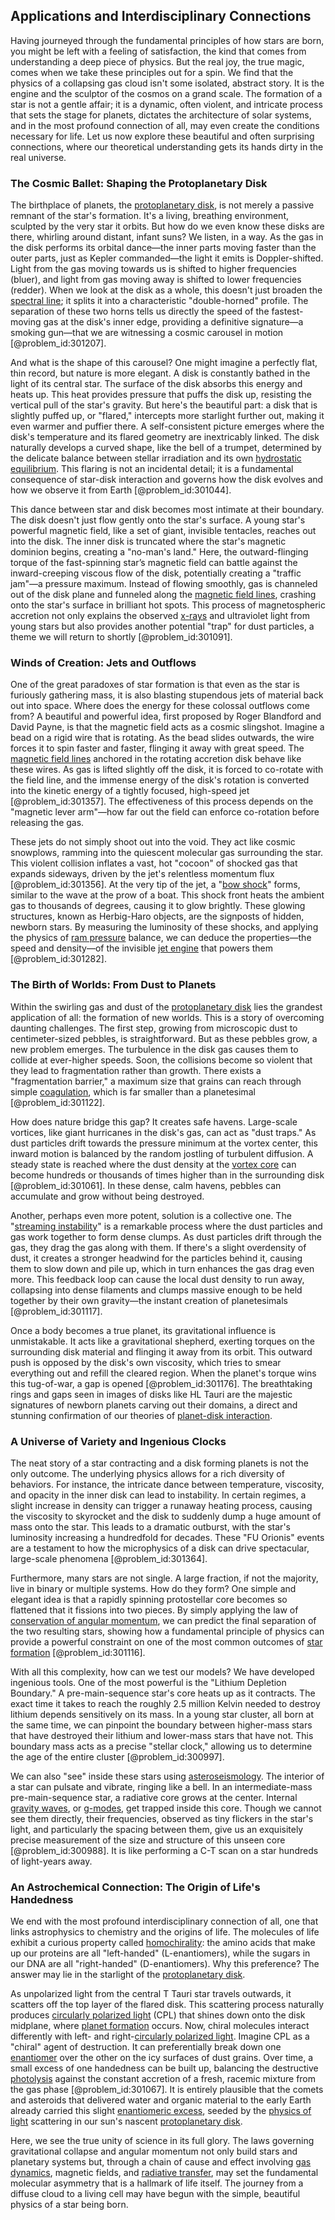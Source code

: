 ## Applications and Interdisciplinary Connections

Having journeyed through the fundamental principles of how stars are born, you might be left with a feeling of satisfaction, the kind that comes from understanding a deep piece of physics. But the real joy, the true magic, comes when we take these principles out for a spin. We find that the physics of a collapsing gas cloud isn't some isolated, abstract story. It is the engine and the sculptor of the cosmos on a grand scale. The formation of a star is not a gentle affair; it is a dynamic, often violent, and intricate process that sets the stage for planets, dictates the architecture of solar systems, and in the most profound connection of all, may even create the conditions necessary for life. Let us now explore these beautiful and often surprising connections, where our theoretical understanding gets its hands dirty in the real universe.

### The Cosmic Ballet: Shaping the Protoplanetary Disk

The birthplace of planets, the [protoplanetary disk](@article_id:157566), is not merely a passive remnant of the star's formation. It's a living, breathing environment, sculpted by the very star it orbits. But how do we even know these disks are there, whirling around distant, infant suns? We listen, in a way. As the gas in the disk performs its orbital dance—the inner parts moving faster than the outer parts, just as Kepler commanded—the light it emits is Doppler-shifted. Light from the gas moving towards us is shifted to higher frequencies (bluer), and light from gas moving away is shifted to lower frequencies (redder). When we look at the disk as a whole, this doesn't just broaden the [spectral line](@article_id:192914); it splits it into a characteristic "double-horned" profile. The separation of these two horns tells us directly the speed of the fastest-moving gas at the disk's inner edge, providing a definitive signature—a smoking gun—that we are witnessing a cosmic carousel in motion [@problem_id:301207].

And what is the shape of this carousel? One might imagine a perfectly flat, thin record, but nature is more elegant. A disk is constantly bathed in the light of its central star. The surface of the disk absorbs this energy and heats up. This heat provides pressure that puffs the disk up, resisting the vertical pull of the star's gravity. But here's the beautiful part: a disk that is slightly puffed up, or "flared," intercepts more starlight further out, making it even warmer and puffier there. A self-consistent picture emerges where the disk's temperature and its flared geometry are inextricably linked. The disk naturally develops a curved shape, like the bell of a trumpet, determined by the delicate balance between stellar irradiation and its own [hydrostatic equilibrium](@article_id:146252). This flaring is not an incidental detail; it is a fundamental consequence of star-disk interaction and governs how the disk evolves and how we observe it from Earth [@problem_id:301044].

This dance between star and disk becomes most intimate at their boundary. The disk doesn't just flow gently onto the star's surface. A young star's powerful magnetic field, like a set of giant, invisible tentacles, reaches out into the disk. The inner disk is truncated where the star's magnetic dominion begins, creating a "no-man's land." Here, the outward-flinging torque of the fast-spinning star’s magnetic field can battle against the inward-creeping viscous flow of the disk, potentially creating a "traffic jam"—a pressure maximum. Instead of flowing smoothly, gas is channeled out of the disk plane and funneled along the [magnetic field lines](@article_id:267798), crashing onto the star's surface in brilliant hot spots. This process of magnetospheric accretion not only explains the observed [x-rays](@article_id:190873) and ultraviolet light from young stars but also provides another potential "trap" for dust particles, a theme we will return to shortly [@problem_id:301091].

### Winds of Creation: Jets and Outflows

One of the great paradoxes of star formation is that even as the star is furiously gathering mass, it is also blasting stupendous jets of material back out into space. Where does the energy for these colossal outflows come from? A beautiful and powerful idea, first proposed by Roger Blandford and David Payne, is that the magnetic field acts as a cosmic slingshot. Imagine a bead on a rigid wire that is rotating. As the bead slides outwards, the wire forces it to spin faster and faster, flinging it away with great speed. The [magnetic field lines](@article_id:267798) anchored in the rotating accretion disk behave like these wires. As gas is lifted slightly off the disk, it is forced to co-rotate with the field line, and the immense energy of the disk's rotation is converted into the kinetic energy of a tightly focused, high-speed jet [@problem_id:301357]. The effectiveness of this process depends on the "magnetic lever arm"—how far out the field can enforce co-rotation before releasing the gas.

These jets do not simply shoot out into the void. They act like cosmic snowplows, ramming into the quiescent molecular gas surrounding the star. This violent collision inflates a vast, hot "cocoon" of shocked gas that expands sideways, driven by the jet's relentless momentum flux [@problem_id:301356]. At the very tip of the jet, a "[bow shock](@article_id:203406)" forms, similar to the wave at the prow of a boat. This shock front heats the ambient gas to thousands of degrees, causing it to glow brightly. These glowing structures, known as Herbig-Haro objects, are the signposts of hidden, newborn stars. By measuring the luminosity of these shocks, and applying the physics of [ram pressure](@article_id:194438) balance, we can deduce the properties—the speed and density—of the invisible [jet engine](@article_id:198159) that powers them [@problem_id:301282].

### The Birth of Worlds: From Dust to Planets

Within the swirling gas and dust of the [protoplanetary disk](@article_id:157566) lies the grandest application of all: the formation of new worlds. This is a story of overcoming daunting challenges. The first step, growing from microscopic dust to centimeter-sized pebbles, is straightforward. But as these pebbles grow, a new problem emerges. The turbulence in the disk gas causes them to collide at ever-higher speeds. Soon, the collisions become so violent that they lead to fragmentation rather than growth. There exists a "fragmentation barrier," a maximum size that grains can reach through simple [coagulation](@article_id:201953), which is far smaller than a planetesimal [@problem_id:301122].

How does nature bridge this gap? It creates safe havens. Large-scale vortices, like giant hurricanes in the disk's gas, can act as "dust traps." As dust particles drift towards the pressure minimum at the vortex center, this inward motion is balanced by the random jostling of turbulent diffusion. A steady state is reached where the dust density at the [vortex core](@article_id:159364) can become hundreds or thousands of times higher than in the surrounding disk [@problem_id:301061]. In these dense, calm havens, pebbles can accumulate and grow without being destroyed.

Another, perhaps even more potent, solution is a collective one. The "[streaming instability](@article_id:159797)" is a remarkable process where the dust particles and gas work together to form dense clumps. As dust particles drift through the gas, they drag the gas along with them. If there's a slight overdensity of dust, it creates a stronger headwind for the particles behind it, causing them to slow down and pile up, which in turn enhances the gas drag even more. This feedback loop can cause the local dust density to run away, collapsing into dense filaments and clumps massive enough to be held together by their own gravity—the instant creation of planetesimals [@problem_id:301117].

Once a body becomes a true planet, its gravitational influence is unmistakable. It acts like a gravitational shepherd, exerting torques on the surrounding disk material and flinging it away from its orbit. This outward push is opposed by the disk's own viscosity, which tries to smear everything out and refill the cleared region. When the planet's torque wins this tug-of-war, a gap is opened [@problem_id:301176]. The breathtaking rings and gaps seen in images of disks like HL Tauri are the majestic signatures of newborn planets carving out their domains, a direct and stunning confirmation of our theories of [planet-disk interaction](@article_id:157305).

### A Universe of Variety and Ingenious Clocks

The neat story of a star contracting and a disk forming planets is not the only outcome. The underlying physics allows for a rich diversity of behaviors. For instance, the intricate dance between temperature, viscosity, and opacity in the inner disk can lead to instability. In certain regimes, a slight increase in density can trigger a runaway heating process, causing the viscosity to skyrocket and the disk to suddenly dump a huge amount of mass onto the star. This leads to a dramatic outburst, with the star's luminosity increasing a hundredfold for decades. These "FU Orionis" events are a testament to how the microphysics of a disk can drive spectacular, large-scale phenomena [@problem_id:301364].

Furthermore, many stars are not single. A large fraction, if not the majority, live in binary or multiple systems. How do they form? One simple and elegant idea is that a rapidly spinning protostellar core becomes so flattened that it fissions into two pieces. By simply applying the law of [conservation of angular momentum](@article_id:152582), we can predict the final separation of the two resulting stars, showing how a fundamental principle of physics can provide a powerful constraint on one of the most common outcomes of [star formation](@article_id:159862) [@problem_id:301116].

With all this complexity, how can we test our models? We have developed ingenious tools. One of the most powerful is the "Lithium Depletion Boundary." A pre-main-sequence star's core heats up as it contracts. The exact time it takes to reach the roughly 2.5 million Kelvin needed to destroy lithium depends sensitively on its mass. In a young star cluster, all born at the same time, we can pinpoint the boundary between higher-mass stars that have destroyed their lithium and lower-mass stars that have not. This boundary mass acts as a precise "stellar clock," allowing us to determine the age of the entire cluster [@problem_id:300997].

We can also "see" inside these stars using [asteroseismology](@article_id:161010). The interior of a star can pulsate and vibrate, ringing like a bell. In an intermediate-mass pre-main-sequence star, a radiative core grows at the center. Internal [gravity waves](@article_id:184702), or [g-modes](@article_id:159583), get trapped inside this core. Though we cannot see them directly, their frequencies, observed as tiny flickers in the star's light, and particularly the spacing between them, give us an exquisitely precise measurement of the size and structure of this unseen core [@problem_id:300988]. It is like performing a C-T scan on a star hundreds of light-years away.

### An Astrochemical Connection: The Origin of Life's Handedness

We end with the most profound interdisciplinary connection of all, one that links astrophysics to chemistry and the origins of life. The molecules of life exhibit a curious property called [homochirality](@article_id:171043): the amino acids that make up our proteins are all "left-handed" (L-enantiomers), while the sugars in our DNA are all "right-handed" (D-enantiomers). Why this preference? The answer may lie in the starlight of the [protoplanetary disk](@article_id:157566).

As unpolarized light from the central T Tauri star travels outwards, it scatters off the top layer of the flared disk. This scattering process naturally produces [circularly polarized light](@article_id:197880) (CPL) that shines down onto the disk midplane, where [planet formation](@article_id:160019) occurs. Now, chiral molecules interact differently with left- and right-[circularly polarized light](@article_id:197880). Imagine CPL as a "chiral" agent of destruction. It can preferentially break down one [enantiomer](@article_id:169909) over the other on the icy surfaces of dust grains. Over time, a small excess of one handedness can be built up, balancing the destructive [photolysis](@article_id:163647) against the constant accretion of a fresh, racemic mixture from the gas phase [@problem_id:301067]. It is entirely plausible that the comets and asteroids that delivered water and organic material to the early Earth already carried this slight [enantiomeric excess](@article_id:191641), seeded by the [physics of light](@article_id:274433) scattering in our sun's nascent [protoplanetary disk](@article_id:157566).

Here, we see the true unity of science in its full glory. The laws governing gravitational collapse and angular momentum not only build stars and planetary systems but, through a chain of cause and effect involving [gas dynamics](@article_id:147198), magnetic fields, and [radiative transfer](@article_id:157954), may set the fundamental molecular asymmetry that is a hallmark of life itself. The journey from a diffuse cloud to a living cell may have begun with the simple, beautiful physics of a star being born.